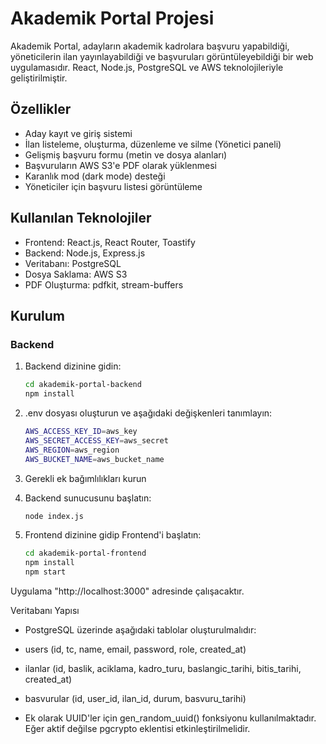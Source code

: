 # Akademik Portal Projesi

Akademik Portal, adayların akademik kadrolara başvuru yapabildiği, yöneticilerin ilan yayınlayabildiği ve başvuruları görüntüleyebildiği bir web uygulamasıdır. React, Node.js, PostgreSQL ve AWS teknolojileriyle geliştirilmiştir.

## Özellikler

- Aday kayıt ve giriş sistemi
- İlan listeleme, oluşturma, düzenleme ve silme (Yönetici paneli)
- Gelişmiş başvuru formu (metin ve dosya alanları)
- Başvuruların AWS S3'e PDF olarak yüklenmesi
- Karanlık mod (dark mode) desteği
- Yöneticiler için başvuru listesi görüntüleme

## Kullanılan Teknolojiler

- Frontend: React.js, React Router, Toastify
- Backend: Node.js, Express.js
- Veritabanı: PostgreSQL
- Dosya Saklama: AWS S3
- PDF Oluşturma: pdfkit, stream-buffers

## Kurulum

### Backend

1. Backend dizinine gidin:
   ```bash
   cd akademik-portal-backend
   npm install

2. .env dosyası oluşturun ve aşağıdaki değişkenleri tanımlayın:
   ```bash
   AWS_ACCESS_KEY_ID=aws_key
   AWS_SECRET_ACCESS_KEY=aws_secret
   AWS_REGION=aws_region
   AWS_BUCKET_NAME=aws_bucket_name

4. Gerekli ek bağımlılıkları kurun

5. Backend sunucusunu başlatın:
   ```bash
   node index.js

6. Frontend dizinine gidip Frontend'i başlatın:
   ```bash
   cd akademik-portal-frontend
   npm install
   npm start

Uygulama "http://localhost:3000" adresinde çalışacaktır.


Veritabanı Yapısı
-  PostgreSQL üzerinde aşağıdaki tablolar oluşturulmalıdır:

-  users (id, tc, name, email, password, role, created_at)

-  ilanlar (id, baslik, aciklama, kadro_turu, baslangic_tarihi, bitis_tarihi, created_at)

-  basvurular (id, user_id, ilan_id, durum, basvuru_tarihi)

-  Ek olarak UUID'ler için gen_random_uuid() fonksiyonu kullanılmaktadır. Eğer aktif değilse pgcrypto eklentisi etkinleştirilmelidir.

